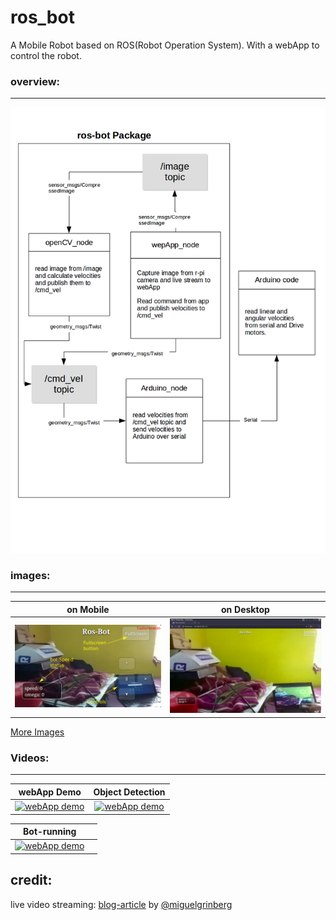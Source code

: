 # ros_bot
A Mobile Robot based on ROS(Robot Operation System). With a webApp to control the robot.



### overview:
------------------------
![block diagram](/images/block_diagram.jpg) 

### images:
-------------------------

| on Mobile  | on Desktop  |
| :------------: | :------------: |
| ![Mobile](/images/webApp_mobile_labeled.png)  | ![Desktop](/images/webApp_desktop.png)  |


[More Images](/images/readme.md)


### Videos:
---------------------
| webApp Demo | Object Detection |
| :------------:  | :------: |
|  [![webApp demo](https://img.youtube.com/vi/RLWXIMHiFrg/0.jpg)](https://www.youtube.com/watch?v=RLWXIMHiFrg)  |  [![webApp demo](https://img.youtube.com/vi/8PCAIjGwoj0/0.jpg)](https://www.youtube.com/watch?v=8PCAIjGwoj0)  

| Bot-running | |  
| :------------: | :------------: |
|  [![webApp demo](https://img.youtube.com/vi/eCVMBFieqaA/0.jpg)](https://www.youtube.com/watch?v=eCVMBFieqaA) |
## credit:

live video streaming: [blog-article](https://blog.miguelgrinberg.com/post/video-streaming-with-flask) by [@miguelgrinberg](https://github.com/miguelgrinberg)


